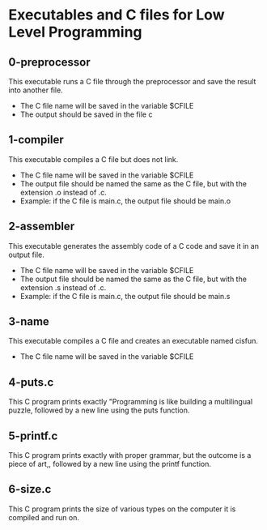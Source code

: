 # Executables and C files for Low Level Programming

## 0-preprocessor

This executable runs a C file through the preprocessor and save the result into another file.

- The C file name will be saved in the variable $CFILE
- The output should be saved in the file c

## 1-compiler

This executable compiles a C file but does not link.

- The C file name will be saved in the variable $CFILE
- The output file should be named the same as the C file, but with the extension .o instead of .c.
- Example: if the C file is main.c, the output file should be main.o

## 2-assembler

This executable generates the assembly code of a C code and save it in an output file.

- The C file name will be saved in the variable $CFILE
- The output file should be named the same as the C file, but with the extension .s instead of .c.
- Example: if the C file is main.c, the output file should be main.s

## 3-name

This executable compiles a C file and creates an executable named cisfun.

- The C file name will be saved in the variable $CFILE

## 4-puts.c

This C program prints exactly "Programming is like building a multilingual puzzle, followed by a new line using the puts function.

## 5-printf.c

This C program prints exactly with proper grammar, but the outcome is a piece of art,, followed by a new line using the printf function.

## 6-size.c

This C program prints the size of various types on the computer it is compiled and run on.
